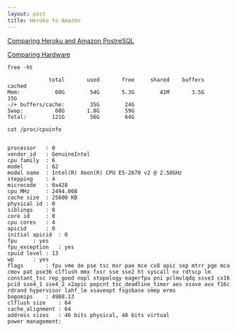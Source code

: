 ```yaml
---
layout: post
title: Heroku to Amazon
---
```


[Comparing Heroku and Amazon PostreSQL](https://blog.codeship.com/heroku-postgresql-versus-amazon-rds-postgresql/)

[Comparing Hardware](http://stackoverflow.com/a/9803182)


```
free -ht
```

```
             total       used       free     shared    buffers     cached
Mem:           60G        54G       5.3G        41M       3.5G        15G
-/+ buffers/cache:        35G        24G
Swap:          60G       1.8G        59G
Total:        121G        56G        64G
```

```
cat /proc/cpuinfo
```

```

processor	: 0
vendor_id	: GenuineIntel
cpu family	: 6
model		: 62
model name	: Intel(R) Xeon(R) CPU E5-2670 v2 @ 2.50GHz
stepping	: 4
microcode	: 0x428
cpu MHz		: 2494.068
cache size	: 25600 KB
physical id	: 0
siblings	: 8
core id		: 0
cpu cores	: 4
apicid		: 0
initial apicid	: 0
fpu		: yes
fpu_exception	: yes
cpuid level	: 13
wp		: yes
flags		: fpu vme de pse tsc msr pae mce cx8 apic sep mtrr pge mca cmov pat pse36 clflush mmx fxsr sse sse2 ht syscall nx rdtscp lm constant_tsc rep_good nopl xtopology eagerfpu pni pclmulqdq ssse3 cx16 pcid sse4_1 sse4_2 x2apic popcnt tsc_deadline_timer aes xsave avx f16c rdrand hypervisor lahf_lm xsaveopt fsgsbase smep erms
bogomips	: 4988.13
clflush size	: 64
cache_alignment	: 64
address sizes	: 46 bits physical, 48 bits virtual
power management:
```